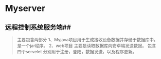# Myserver
## 远程控制系统服务端##
>主要包含两部分
>1、Myjava项目用于生成接收设备数据并存储于数据库中。是一个jar程序。
>2、web项目 主要是读取数据库向安卓端发送数据。
>包含四个servelet 分别用于注册，登陆，数据发送，以及程序更新。
